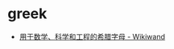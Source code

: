 
greek
===

- [用于数学、科学和工程的希腊字母 - Wikiwand](https://www.wikiwand.com/zh-hans/%E7%94%A8%E6%96%BC%E6%95%B8%E5%AD%B8%E3%80%81%E7%A7%91%E5%AD%B8%E5%92%8C%E5%B7%A5%E7%A8%8B%E7%9A%84%E5%B8%8C%E8%87%98%E5%AD%97%E6%AF%8D)
